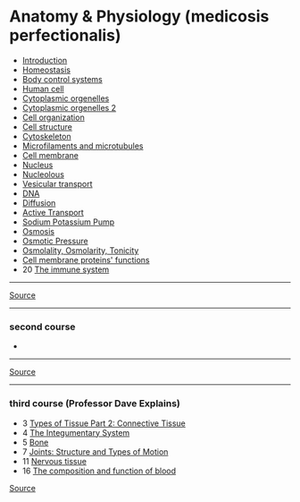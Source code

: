 # Anatomy & Physiology (medicosis perfectionalis)

- [Introduction](introduction)
- [Homeostasis](homeostasis)
- [Body control systems](body-control-systems)
- [Human cell](human-cell)
- [Cytoplasmic orgenelles](cytoplasmic-orgenelles)
- [Cytoplasmic orgenelles 2](cytoplasmic-orgenelles-2)
- [Cell organization](cell-organization)
- [Cell structure](cell-structure)
- [Cytoskeleton](cytoskeleton)
- [Microfilaments and microtubules](microfilaments-and-microtubules)
- [Cell membrane](cell-membrane)
- [Nucleus](nucleus)
- [Nucleolous](nucleolus)
- [Vesicular transport](vesicular-transport)
- [DNA](dna)
- [Diffusion](diffusion)
- [Active Transport](active-transport)
- [Sodium Potassium Pump](sodium-potassium-pump)
- [Osmosis](osmosis)
- [Osmotic Pressure](osmotic-pressure)
- [Osmolality, Osmolarity, Tonicity](osmolality-osmolarity-tonicity)
- [Cell membrane proteins' functions](cell-membrane-proteins-functions)
- 20 [The immune system](immune-system)

---

[Source](https://www.youtube.com/playlist?list=PLYcLrRDaR8_eAjmngd289ghWijs2wfqnj)

---

### second course

-

---

[Source](https://www.youtube.com/playlist?list=PLQka5tMa901J3NTb5kQp4dONp4rVMxCQ2)

---

### third course (Professor Dave Explains)

- 3 [Types of Tissue Part 2: Connective Tissue](connective-tissue)
- 4 [The Integumentary System](integumentary-system)
- 5 [Bone](bone)
- 7 [Joints: Structure and Types of Motion](joints)
- 11 [Nervous tissue](nervous-tissue)
- 16 [The composition and function of blood](composition-and-function-of-blood)

[Source](https://www.youtube.com/playlist?list=PLybg94GvOJ9HVbNobTmFnOxXRn1dIpffc)